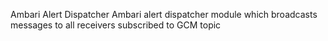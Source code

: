 Ambari Alert Dispatcher
Ambari alert dispatcher module which broadcasts messages to all receivers subscribed to GCM topic
